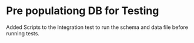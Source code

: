 # Pre populationg DB for Testing

Added Scripts to the Integration test to run the schema and data file before running tests. 